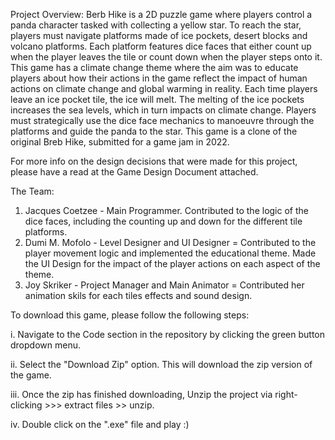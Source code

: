 Project Overview:
Berb Hike is a 2D puzzle game where players control a panda character tasked with collecting a yellow star. To reach the star, players must navigate platforms made of ice pockets, desert blocks and volcano platforms. Each platform features dice faces that either count up when the player leaves the tile or count down when the player steps onto it. This game has a climate change theme where the aim was to educate players about how their actions in the game reflect the impact of human actions on climate change and global warming in reality. Each time players leave an ice pocket tile, the ice will melt. The melting of the ice pockets increases the sea levels, which in turn impacts on climate change.
Players must strategically use the dice face mechanics to manoeuvre through the platforms and guide the panda to the star. This game is a clone of the original Breb Hike, submitted for a game jam in 2022.

For more info on the design decisions that were made for this project, please have a read at the Game Design Document attached.


The Team:
 1. Jacques Coetzee -  Main Programmer. Contributed to the logic of the dice faces, including the counting up and down for the different tile platforms.
2. Dumi M. Mofolo - Level Designer and UI Designer = Contributed to the player movement logic and implemented the educational theme. Made the UI Design for the impact of the player actions on each aspect of the theme.
3. Joy Skriker - Project Manager and Main Animator = Contributed her animation skils for each tiles effects and sound design.


To download this game, please follow the following steps:

i. Navigate to the Code section in the repository by clicking the  green button dropdown menu.

ii. Select the "Download Zip" option. This will download the zip version of the game.

iii. Once the zip has finished downloading, Unzip the project via right-clicking >>> extract files >> unzip.

iv. Double click on the ".exe" file and play :)
